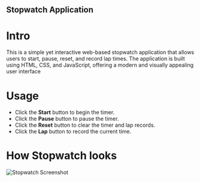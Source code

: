 ## Stopwatch Application
# Intro
This is a simple yet interactive web-based stopwatch application that allows users to start, pause, reset, and record lap times. The application is built using HTML, CSS, and JavaScript, offering a modern and visually appealing user interface

# Usage
- Click the **Start** button to begin the timer.
- Click the **Pause** button to pause the timer.
- Click the **Reset** button to clear the timer and lap records.
- Click the **Lap** button to record the current time.

# How Stopwatch looks
![Stopwatch Screenshot](my-new-branch/images/Stopwatch.jpeg)
